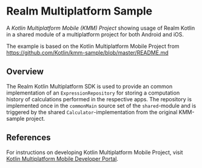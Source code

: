 # Realm Multiplatform Sample

A _Kotlin Multiplatform Mobile (KMM) Project_ showing usage of Realm Kotlin in a shared module of a
multiplatform project for both Android and iOS.

The example is based on the Kotlin Multiplatform Mobile Project from
https://github.com/Kotlin/kmm-sample/blob/master/README.md

## Overview

The Realm Kotlin Multiplatform SDK is used to provide an common implementation of an
`ExpressionRepository` for storing a computation history of calculations performed in the respective 
apps. The repository is implemented once in the `commonMain` source set of the `shared`-module and
is triggered by the shared `Calculator`-implementation from the original KMM-sample project.

## References

For instructions on developing Kotlin Multiplatform Mobile Project, visit 
[Kotlin Multiplatform Mobile Developer Portal](https://kotlinlang.org/lp/mobile/).
